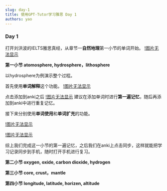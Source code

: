 ```yaml
---
slug: day-1
title: 使用GPT-Tutor学习雅思 Day 1 
authors: yao
---
```


###   Day 1

打开刘洪波的IELTS雅思真经，从章节一**自然地理**第一小节的单词开始。
[!图片无法显示](english_6.png)

**第一小节 atomosphere, hydrosphere，lithosphere**

以hydrosphere为例演示整个过程。

首先使用**单词解释**这个功能。
[!图片无法显示](english_1.png)

点击添加到anki之后
[!图片无法显示](english_2.png)
建议在添加单词时进行**第一遍记忆**，随后再添加到anki中进行重复记忆。

接下来分别使用**单词使用**和**单词扩充**的功能。

[!图片无法显示](english_3.png)

[!图片无法显示](english_4.png)

综上我们完成这一小节的第一遍记忆，之后我们在anki上点击同步，这样就能把学习记录同步到手机，随时打开手机进行复习。

**第二小节 oxygen, oxide, carbon dioxide, hydrogen**

**第三小节 core, crust，mantle**

**第四小节 longitude, latitude, horizen, altitude**